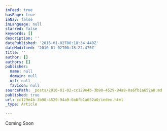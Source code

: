 ```yaml
---
inFeed: true
hasPage: true
inNav: false
inLanguage: null
starred: false
keywords: []
description: ''
datePublished: '2016-01-02T00:18:34.440Z'
dateModified: '2016-01-02T00:18:22.476Z'
title: ''
author: []
authors: []
publisher:
  name: null
  domain: null
  url: null
  favicon: null
sourcePath: _posts/2016-01-02-cc129e4b-3b90-4529-94a9-0a6fb1a652a0.md
published: true
url: cc129e4b-3b90-4529-94a9-0a6fb1a652a0/index.html
_type: Article

---
```

Coming Soon